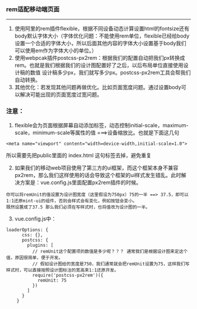 <!--
 * @Description: 
 * @version: 
 * @Author: lxw
 * @Date: 2019-10-18 14:59:31
 * @LastEditors: lxw
 * @LastEditTime: 2019-10-18 15:34:40
 -->
### rem适配移动端页面
---
1. 使用阿里的rem插件flexible，根据不同设备动态计算设置html的fontsize还有body默认字体大小（字体优化问题：不能使用rem单位，flexible已经给body设置一个合适的字体大小，所以后面其他内容的字体大小设置基于body我们可以使用em作为字体大小的单位。）
2. 使用webpcak插件postcss-px2rem：根据我们的配置自动把我们px转换成rem。也就是我们根据我们的设计图配置好了之后，以后布局单位直接使用设计稿的数值
设计稿多少px，我们就写多少px。postcss-px2rem工具会帮我们自动转换。
3. 其他优化：若发现其他问题再做优化。比如页面宽度问题。通过设置body可以解决可能出现的页面宽度过宽问题。

### 注意：
1. flexible会为页面根据屏幕自动添加标签，动态控制initial-scale，maximum-scale，minimum-scale等属性的值 ===>设备缩放比。也就是下面这几句
```
<meta name="viewport" content="width=device-width,initial-scale=1.0">
```
所以需要先把public里面的 index.html 这句标签去掉，避免重复

2. 如果我们的移动web项目使用了第三方的ui框架，而这个框架本身不兼容px2rem，那么我们这样使用的话会导致这个框架的ui样式发生错乱。此时解决方案是：vue.config.js里面配置px2rem插件的时候。
```
你可以将remUnit的值设置为设计图宽度（这里假设为750px）75的一半 ==> 37.5，即可以1:1还原mint-ui的组件，否则会样式会有变化，例如按钮会变小。
既然设置成了37.5 那么我们必须在写样式时，也将值改为设计图的一半。
```
3. vue.config.js中：
```
loaderOptions: {
      css: {},
      postcss: {
        plugins: [
          // remUnit这个配置项的数值是多少呢？？？ 通常我们是根据设计图来定这个值，原因很简单，便于开发。
          // 假如设计图给的宽度是750，我们通常就会把remUnit设置为75，这样我们写样式时，可以直接按照设计图标注的宽高来1:1还原开发。
          require('postcss-px2rem')({
            remUnit: 75
          })
        ]
      }
    }
```